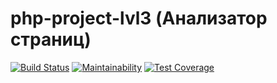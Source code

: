 # php-project-lvl3 (Анализатор страниц)

[![Build Status](https://travis-ci.org/Dvengroff/php-project-lvl3.svg?branch=master)](https://travis-ci.org/Dvengroff/php-project-lvl3)
[![Maintainability](https://api.codeclimate.com/v1/badges/4a0c93ffd96436966ba6/maintainability)](https://codeclimate.com/github/Dvengroff/php-project-lvl3/maintainability)
[![Test Coverage](https://api.codeclimate.com/v1/badges/4a0c93ffd96436966ba6/test_coverage)](https://codeclimate.com/github/Dvengroff/php-project-lvl3/test_coverage)
